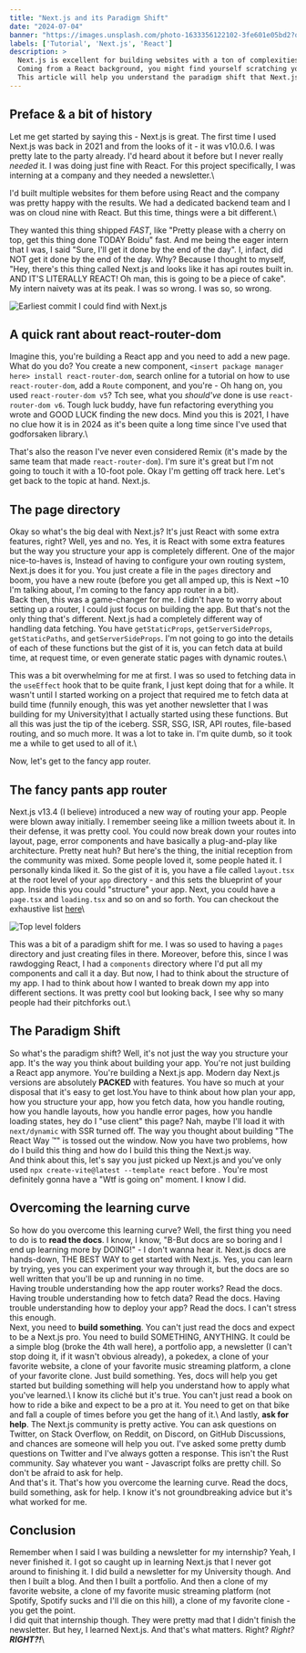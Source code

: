 ```yaml
---
title: "Next.js and its Paradigm Shift"
date: "2024-07-04"
banner: "https://images.unsplash.com/photo-1633356122102-3fe601e05bd2?q=80&w=1600&h=900&auto=format&fit=crop&ixlib=rb-4.0.3&ixid=M3wxMjA3fDB8MHxwaG90by1wYWdlfHx8fGVufDB8fHx8fA%3D%3D"
labels: ['Tutorial', 'Next.js', 'React']
description: >
  Next.js is excellent for building websites with a ton of complexities - and the best part? You can do all that with your existing React knowledge! Right? Nah, not really.
  Coming from a React background, you might find yourself scratching your head when you first start with Next.js.
  This article will help you understand the paradigm shift that Next.js brings to the table and how to overcome that initial learning curve.
---
```


## Preface & a bit of history

Let me get started by saying this - Next.js is great. The first time I used Next.js was back in 2021 and from the looks
of it - it was v10.0.6. I was pretty late to the party already. I'd heard about it before but I never really _needed_
it. I was doing just fine with React. For this project specifically, I was interning at a company and they needed a newsletter.\

I'd built multiple websites for them before using React and the company was pretty happy with the results.
We had a dedicated backend team and I was on cloud nine with React. But this time, things were a bit different.\

They wanted this thing shipped _FAST_, like "Pretty please with a cherry on top, get this thing done TODAY Boidu" fast.
And me being the eager intern that I was, I said "Sure, I'll get it done by the end of the day".
I, infact, did NOT get it done by the end of the day. Why? Because I thought to myself,
"Hey, there's this thing called Next.js and looks like it has api routes built in. AND IT'S LITERALLY REACT!
Oh man, this is going to be a piece of cake". My intern naivety was at its peak. I was so wrong. I was so, so wrong.

![Earliest commit I could find with Next.js](https://i.ibb.co/7ym2XW5/image.png)

## A quick rant about react-router-dom

Imagine this, you're building a React app and you need to add a new page. What do you do? You create a new component,
`<insert package manager here> install react-router-dom`, search online for a tutorial on how to use `react-router-dom`,
add a `Route` component, and you're - Oh hang on, you used `react-router-dom v5`? Tch see, what you _should've_ done is
use `react-router-dom v6`. Tough luck buddy, have fun refactoring everything you wrote and GOOD LUCK finding the new
docs. Mind you this is 2021, I have no clue how it is in 2024 as it's been quite a long time since I've used that
godforsaken library.\

That's also the reason I've never even considered Remix (it's made by the same team that
made `react-router-dom`). I'm sure it's great but I'm not going to touch it with a 10-foot pole.
Okay I'm getting off track here. Let's get back to the topic at hand. Next.js.

## The page directory

Okay so what's the big deal with Next.js? It's just React with some extra features, right? Well, yes and no.
Yes, it is React with some extra features but the way you structure your app is completely different. One of the major
nice-to-haves is, Instead of having to configure your own routing system, Next.js does it for you. You just create a
file in the `pages` directory and boom, you have a new route (before you get all amped up, this is Next ~10 I'm talking
about, I'm coming to the fancy app router in a bit).\
Back then, this was a game-changer for me. I didn't have to worry
about setting up a router, I could just focus on building the app. But that's not the only thing that's different.
Next.js had a completely different way of handling data fetching. You have `getStaticProps`, `getServerSideProps`,
`getStaticPaths`, and `getServerSideProps`. I'm not going to go into the details of each of these functions but the
gist of it is, you can fetch data at build time, at request time, or even generate static pages with dynamic routes.\

This was a bit overwhelming for me at first. I was so used to fetching data in the `useEffect` hook that to be quite
frank, I just kept doing that for a while. It wasn't until I started working on a project that required me to fetch
data at build time (funnily enough, this was yet another newsletter that I was building for my University)that I
actually started using these functions. But all this was just the tip of the iceberg. SSR, SSG, ISR, API routes,
file-based routing, and so much more. It was a lot to take in. I'm quite dumb, so it took me a while to get used to all
of it.\

Now, let's get to the fancy app router.

## The fancy pants app router

Next.js v13.4 (I believe) introduced a new way of routing your app. People were blown away initially. I remember seeing
like a million tweets about it. In their defense, it was pretty cool. You could now break down your routes into layout,
page, error components and have basically a plug-and-play like architecture. Pretty neat huh? But here's the thing,
the initial reception from the community was mixed. Some people loved it, some people hated it. I personally kinda liked
it. So the gist of it is, you have a file called `layout.tsx` at the root level of your `app` directory - and this sets
the blueprint of your app. Inside this you could "structure" your app. Next, you could have a `page.tsx` and `loading.tsx`
and so on and so forth. You can checkout the exhaustive list [here](https://nextjs.org/docs/getting-started/project-structure#routing-files)\

![Top level folders](https://nextjs.org/_next/image?url=%2Fdocs%2Fdark%2Fterminology-component-tree.png&w=3840&q=75)

This was a bit of a paradigm shift for me. I was so used to having a `pages` directory and just creating files in there.
Moreover, before this, since I was rawdogging React, I had a `components` directory where I'd put all my components and
call it a day. But now, I had to think about the structure of my app. I had to think about how I wanted to break down my
app into different sections. It was pretty cool but looking back, I see why so many people had their pitchforks out.\

## The Paradigm Shift

So what's the paradigm shift? Well, it's not just the way you structure your app. It's the way you think about building
your app. You're not just building a React app anymore. You're building a Next.js app. Modern day Next.js versions are
absolutely **PACKED** with features. You have so much at your disposal that it's easy to get lost.You have to think about
how plan your app, how you structure your app, how you fetch data, how you handle routing, how you handle layouts, how you
handle error pages, how you handle loading states, hey do I "use client" this page? Nah, maybe I'll load it with `next/dynamic`
with SSR turned off. The way you thought about building "The React Way ™" is tossed out the window. Now you have two problems,
how do I build this thing and how do I build this thing the Next.js way.\
And think about this, let's say you just picked up Next.js and you've only used
`npx create-vite@latest --template react` before . You're most definitely gonna have a "Wtf is going on" moment.
I know I did.

## Overcoming the learning curve

So how do you overcome this learning curve? Well, the first thing you need to do is to **read the docs**. I know,
I know, "B-But docs are so boring and I end up learning more by DOING!" - I don't wanna hear it.
Next.js docs are hands-down, THE BEST WAY to get started with Next.js. Yes, you can learn by trying, yes you can
experiment your way through it, but the docs are so well written that you'll be up and running in no time.\
Having trouble understanding how the app router works? Read the docs. Having trouble understanding how to fetch data?
Read the docs. Having trouble understanding how to deploy your app? Read the docs. I can't stress this enough.\
Next, you need to **build something**. You can't just read the docs and expect to be a Next.js pro. You need to build
SOMETHING, ANYTHING. It could be a simple blog (broke the 4th wall here), a portfolio app,
a newsletter (I can't stop doing it, if it wasn't obvious already), a pokedex, a clone of your favorite website,
a clone of your favorite music streaming platform, a clone of your favorite clone. Just build something. Yes, docs will
help you get started but building something will help you understand how to apply what you've learned.\ I know its cliché
but it's true. You can't just read a book on how to ride a bike and expect to be a pro at it. You need to get on that bike
and fall a couple of times before you get the hang of it.\ And lastly, **ask for help**. The Next.js community is pretty
active. You can ask questions on Twitter, on Stack Overflow, on Reddit, on Discord, on GitHub Discussions, and chances are
someone will help you out. I've asked some pretty dumb questions on Twitter and I've always gotten a response.
This isn't the Rust community. Say whatever you want - Javascript folks are pretty chill. So don't be afraid to ask for help.\
And that's it. That's how you overcome the learning curve. Read the docs, build something, ask for help. I know it's not
groundbreaking advice but it's what worked for me.

## Conclusion

Remember when I said I was building a newsletter for my internship? Yeah, I never finished it. I got so caught up in
learning Next.js that I never got around to finishing it. I did build a newsletter for my University though. And then
I built a blog. And then I built a portfolio. And then a clone of my favorite website, a clone of my favorite music streaming
platform (not Spotify, Spotify sucks and I'll die on this hill), a clone of my favorite clone - you get the point.\
I did quit that internship though. They were pretty mad that I didn't finish the newsletter. But hey, I learned Next.js.
And that's what matters. Right? _Right?_ **_RIGHT?!_**\
